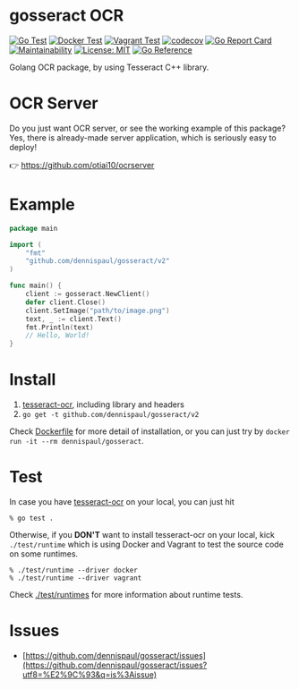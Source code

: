 # gosseract OCR

[![Go Test](https://github.com/dennispaul/gosseract/actions/workflows/go-ci.yml/badge.svg)](https://github.com/dennispaul/gosseract/actions/workflows/go-ci.yml)
[![Docker Test](https://github.com/dennispaul/gosseract/actions/workflows/runtime-docker.yml/badge.svg)](https://github.com/dennispaul/gosseract/actions/workflows/runtime-docker.yml)
[![Vagrant Test](https://github.com/dennispaul/gosseract/actions/workflows/runtime-vagrant.yml/badge.svg)](https://github.com/dennispaul/gosseract/actions/workflows/runtime-vagrant.yml)
[![codecov](https://codecov.io/gh/dennispaul/gosseract/branch/main/graph/badge.svg)](https://codecov.io/gh/dennispaul/gosseract)
[![Go Report Card](https://goreportcard.com/badge/github.com/dennispaul/gosseract)](https://goreportcard.com/report/github.com/dennispaul/gosseract)
[![Maintainability](https://api.codeclimate.com/v1/badges/351d9027a3c517505094/maintainability)](https://codeclimate.com/github/dennispaul/gosseract/maintainability)
[![License: MIT](https://img.shields.io/badge/License-MIT-green.svg)](https://github.com/dennispaul/gosseract/blob/main/LICENSE)
[![Go Reference](https://pkg.go.dev/badge/github.com/dennispaul/gosseract/v2.svg)](https://pkg.go.dev/github.com/dennispaul/gosseract/v2)

Golang OCR package, by using Tesseract C++ library.

# OCR Server

Do you just want OCR server, or see the working example of this package? Yes, there is already-made server application, which is seriously easy to deploy!

👉 https://github.com/otiai10/ocrserver

# Example

```go
package main

import (
	"fmt"
	"github.com/dennispaul/gosseract/v2"
)

func main() {
	client := gosseract.NewClient()
	defer client.Close()
	client.SetImage("path/to/image.png")
	text, _ := client.Text()
	fmt.Println(text)
	// Hello, World!
}
```

# Install

1. [tesseract-ocr](https://github.com/tesseract-ocr/tessdoc), including library and headers
2. `go get -t github.com/dennispaul/gosseract/v2`

Check [Dockerfile](https://github.com/dennispaul/gosseract/blob/main/Dockerfile) for more detail of installation, or you can just try by `docker run -it --rm dennispaul/gosseract`.

# Test

In case you have [tesseract-ocr](https://github.com/tesseract-ocr/tessdoc) on your local, you can just hit

```
% go test .
```

Otherwise, if you **DON'T** want to install tesseract-ocr on your local, kick `./test/runtime` which is using Docker and Vagrant to test the source code on some runtimes.

```
% ./test/runtime --driver docker
% ./test/runtime --driver vagrant
```

Check [./test/runtimes](https://github.com/dennispaul/gosseract/tree/main/test/runtimes) for more information about runtime tests.

# Issues

- [https://github.com/dennispaul/gosseract/issues](https://github.com/dennispaul/gosseract/issues?utf8=%E2%9C%93&q=is%3Aissue)
